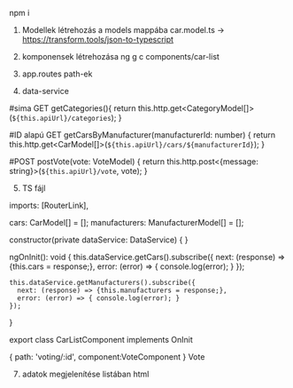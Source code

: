 npm i
1. Modellek létrehozás a models mappába car.model.ts -> https://transform.tools/json-to-typescript
2. komponensek létrehozása ng g c components/car-list
3. app.routes path-ek

4. data-service

#sima GET
getCategories(){
  return this.http.get<CategoryModel[]>(`${this.apiUrl}/categories`);
}

#ID alapú GET
getCarsByManufacturer(manufacturerId: number) {
  return this.http.get<CarModel[]>(`${this.apiUrl}/cars/${manufacturerId}`);
}

#POST
postVote(vote: VoteModel) {
  return this.http.post<{message: string}>(`${this.apiUrl}/vote`, vote);
}

5. TS fájl 

  imports: [RouterLink],

cars: CarModel[] = [];
manufacturers: ManufacturerModel[] = [];

constructor(private dataService: DataService) { }

ngOnInit(): void {
    this.dataService.getCars().subscribe({
      next: (response) => {this.cars = response;},
      error: (error) => { console.log(error); }
    });

    this.dataService.getManufacturers().subscribe({
      next: (response) => {this.manufacturers = response;},
      error: (error) => { console.log(error); }
    });
}

export class CarListComponent implements OnInit


{ path: 'voting/:id', component:VoteComponent }
<a routerLink="/voting/{{c.id}}" class="btn btn-primary">Vote</a>


7. adatok megjelenítése listában html

